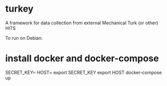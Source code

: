 # turkey
A framework for data collection from external Mechanical Turk (or other) HITS

To run on Debian:
# install docker and docker-compose
SECRET_KEY=<my secret key>
HOST=<MY IP OR URL>
export SECRET_KEY
export HOST
docker-compose up
